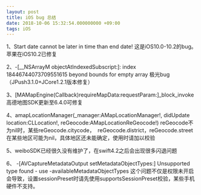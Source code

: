 ```yaml
---
layout: post
title: iOS bug 总结
date: 2018-10-06 15:32:54.000000000 +09:00
tags: iOS
---
```

1、Start date cannot be later in time than end date!
这是iOS10.0-10.2的bug。苹果在iOS10.2已修复

2、-[__NSArrayM objectAtIndexedSubscript:]: index 18446744073709551615 beyond bounds for empty array
极光bug（JPush3.1.0+JCore1.2.1版本修复）

3、[MAMapEngine(Callback)requireMapData:requestParam:]_block_invoke
高德地图SDK更新至6.4.0可修复

4、amapLocationManager(_manager:AMapLocationManager!, didUpdate location:CLLocation!, reGeocode:AMapLocationReGeocode!)
reGeocode不为nil时，某些reGeocode.citycode，  reGeocode.district，reGeocode.street在某些地区可能为nil，具体地区还未能确定，使用时请加以校验

5、weiboSDK已经很久没有维护了，在swift4.2之后会出现很多闪退问题

6、 -[AVCaptureMetadataOutput setMetadataObjectTypes:] Unsupported type found - use -availableMetadataObjectTypes
这个问题不仅是权限未开启会导致，设置sessionPreset时请先使用supportsSessionPreset校验，某些手机硬件不支持。